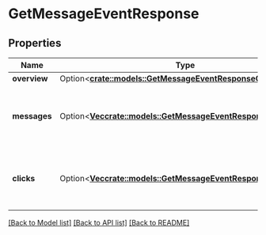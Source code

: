# GetMessageEventResponse

## Properties

Name | Type | Description | Notes
------------ | ------------- | ------------- | -------------
**overview** | Option<[**crate::models::GetMessageEventResponseOverview**](GetMessageEventResponseOverview.md)> |  | [optional]
**messages** | Option<[**Vec<crate::models::GetMessageEventResponseMessage>**](GetMessageEventResponseMessage.md)> | Array of information about individual message bubbles. | [optional]
**clicks** | Option<[**Vec<crate::models::GetMessageEventResponseClick>**](GetMessageEventResponseClick.md)> | Array of information about opened URLs in the message. | [optional]

[[Back to Model list]](../README.md#documentation-for-models) [[Back to API list]](../README.md#documentation-for-api-endpoints) [[Back to README]](../README.md)


